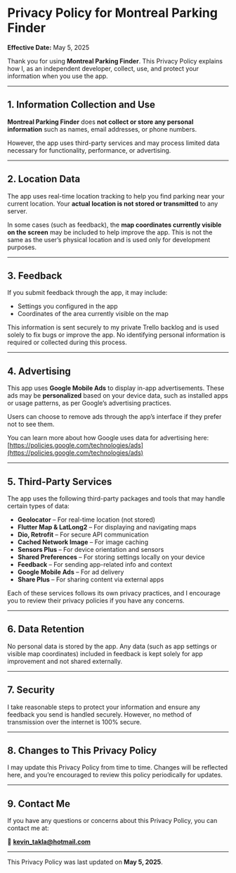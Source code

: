 # Privacy Policy for Montreal Parking Finder

**Effective Date:** May 5, 2025

Thank you for using **Montreal Parking Finder**. This Privacy Policy explains how I, as an independent developer, collect, use, and protect your information when you use the app.

---

## 1. Information Collection and Use

**Montreal Parking Finder** does **not collect or store any personal information** such as names, email addresses, or phone numbers.

However, the app uses third-party services and may process limited data necessary for functionality, performance, or advertising.

---

## 2. Location Data

The app uses real-time location tracking to help you find parking near your current location. Your **actual location is not stored or transmitted** to any server.

In some cases (such as feedback), the **map coordinates currently visible on the screen** may be included to help improve the app. This is not the same as the user’s physical location and is used only for development purposes.

---

## 3. Feedback

If you submit feedback through the app, it may include:
- Settings you configured in the app
- Coordinates of the area currently visible on the map

This information is sent securely to my private Trello backlog and is used solely to fix bugs or improve the app. No identifying personal information is required or collected during this process.

---

## 4. Advertising

This app uses **Google Mobile Ads** to display in-app advertisements. These ads may be **personalized** based on your device data, such as installed apps or usage patterns, as per Google’s advertising practices.

Users can choose to remove ads through the app’s interface if they prefer not to see them.

You can learn more about how Google uses data for advertising here:  
[https://policies.google.com/technologies/ads](https://policies.google.com/technologies/ads)

---

## 5. Third-Party Services

The app uses the following third-party packages and tools that may handle certain types of data:

- **Geolocator** – For real-time location (not stored)
- **Flutter Map & LatLong2** – For displaying and navigating maps
- **Dio, Retrofit** – For secure API communication
- **Cached Network Image** – For image caching
- **Sensors Plus** – For device orientation and sensors
- **Shared Preferences** – For storing settings locally on your device
- **Feedback** – For sending app-related info and context
- **Google Mobile Ads** – For ad delivery
- **Share Plus** – For sharing content via external apps

Each of these services follows its own privacy practices, and I encourage you to review their privacy policies if you have any concerns.

---

## 6. Data Retention

No personal data is stored by the app. Any data (such as app settings or visible map coordinates) included in feedback is kept solely for app improvement and not shared externally.

---

## 7. Security

I take reasonable steps to protect your information and ensure any feedback you send is handled securely. However, no method of transmission over the internet is 100% secure.

---

## 8. Changes to This Privacy Policy

I may update this Privacy Policy from time to time. Changes will be reflected here, and you’re encouraged to review this policy periodically for updates.

---

## 9. Contact Me

If you have any questions or concerns about this Privacy Policy, you can contact me at:

📧 **kevin_takla@hotmail.com**

---

This Privacy Policy was last updated on **May 5, 2025**.
